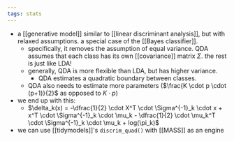 ```yaml
---
tags: stats
---
```


- a [[generative model]] similar to [[linear discriminant analysis]], but with relaxed assumptions. a special case of the [[Bayes classifier]].
	- specifically, it removes the assumption of equal variance. QDA assumes that each class has its own [[covariance]] matrix $\Sigma$. the rest is just like LDA!
	- generally, QDA is more flexible than LDA, but has higher variance.
		- QDA estimates a quadratic boundary between classes.
	- QDA also needs to estimate more parameters ($\frac{K \cdot p \cdot (p+1)}{2}$ as opposed to $K \cdot p$)
- we end up with this:
	- $\delta_k(x) = -\dfrac{1}{2} \cdot X^T \cdot \Sigma^{-1}_k \cdot x + x^T \cdot \Sigma^{-1}_k \cdot \mu_k - \dfrac{1}{2} \cdot \mu_k^T \cdot \Sigma^{-1}_k \cdot \mu_k + log(\pi_k)$
- we can use [[tidymodels]]'s `discrim_quad()` with [[MASS]] as an engine